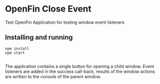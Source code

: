 # OpenFin Close Event
Test OpenFin Application for testing window event listeners

## Installing and running

    npm install
    npm start

##
The application contains a single button for opening a child window.  Event listeners are added in the success call-back, results of the window actions are written to the console of the parent window.
